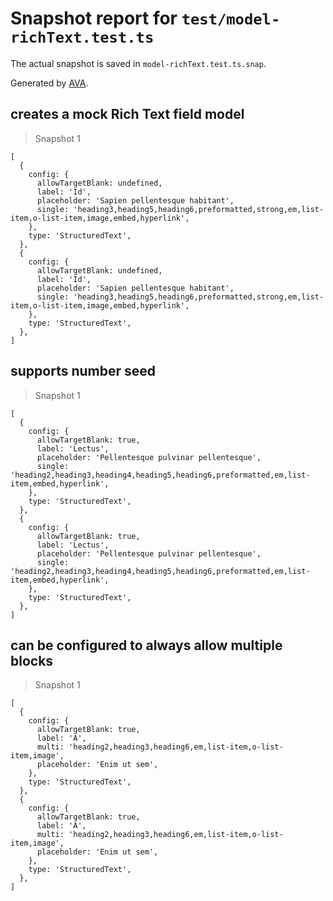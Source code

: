 # Snapshot report for `test/model-richText.test.ts`

The actual snapshot is saved in `model-richText.test.ts.snap`.

Generated by [AVA](https://avajs.dev).

## creates a mock Rich Text field model

> Snapshot 1

    [
      {
        config: {
          allowTargetBlank: undefined,
          label: 'Id',
          placeholder: 'Sapien pellentesque habitant',
          single: 'heading3,heading5,heading6,preformatted,strong,em,list-item,o-list-item,image,embed,hyperlink',
        },
        type: 'StructuredText',
      },
      {
        config: {
          allowTargetBlank: undefined,
          label: 'Id',
          placeholder: 'Sapien pellentesque habitant',
          single: 'heading3,heading5,heading6,preformatted,strong,em,list-item,o-list-item,image,embed,hyperlink',
        },
        type: 'StructuredText',
      },
    ]

## supports number seed

> Snapshot 1

    [
      {
        config: {
          allowTargetBlank: true,
          label: 'Lectus',
          placeholder: 'Pellentesque pulvinar pellentesque',
          single: 'heading2,heading3,heading4,heading5,heading6,preformatted,em,list-item,embed,hyperlink',
        },
        type: 'StructuredText',
      },
      {
        config: {
          allowTargetBlank: true,
          label: 'Lectus',
          placeholder: 'Pellentesque pulvinar pellentesque',
          single: 'heading2,heading3,heading4,heading5,heading6,preformatted,em,list-item,embed,hyperlink',
        },
        type: 'StructuredText',
      },
    ]

## can be configured to always allow multiple blocks

> Snapshot 1

    [
      {
        config: {
          allowTargetBlank: true,
          label: 'A',
          multi: 'heading2,heading3,heading6,em,list-item,o-list-item,image',
          placeholder: 'Enim ut sem',
        },
        type: 'StructuredText',
      },
      {
        config: {
          allowTargetBlank: true,
          label: 'A',
          multi: 'heading2,heading3,heading6,em,list-item,o-list-item,image',
          placeholder: 'Enim ut sem',
        },
        type: 'StructuredText',
      },
    ]
